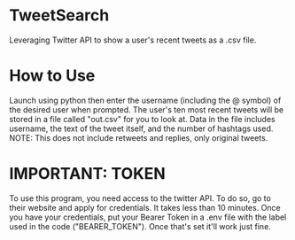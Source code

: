 # TweetSearch
Leveraging Twitter API to show a user's recent tweets as a .csv file.

# How to Use
Launch using python then enter the username (including the @ symbol) of the desired user when prompted. The user's ten most recent tweets will be stored in a file called "out.csv" for you to look at. Data in the file includes username, the text of the tweet itself, and the number of hashtags used. NOTE: This does not include retweets and replies, only original tweets.

# IMPORTANT: TOKEN
To use this program, you need access to the twitter API. To do so, go to their website and apply for credentials. It takes less than 10 minutes. Once you have your credentials, put your Bearer Token in a .env file with the label used in the code ("BEARER_TOKEN"). Once that's set it'll work just fine.
